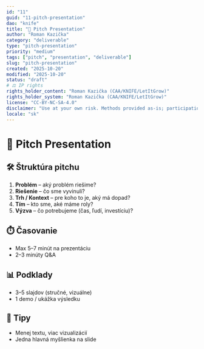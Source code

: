 ```yaml
---
id: "11"
guid: "11-pitch-presentation"
dao: "knife"
title: "🎤 Pitch Presentation"
author: "Roman Kazička"
category: "deliverable"
type: "pitch-presentation"
priority: "medium"
tags: ["pitch", "presentation", "deliverable"]
slug: "pitch-presentation"
created: "2025-10-20"
modified: "2025-10-20"
status: "draft"
# ⚖️ IP rights
rights_holder_content: "Roman Kazička (CAA/KNIFE/LetItGrow)"
rights_holder_system: "Roman Kazička (CAA/KNIFE/LetItGrow)"
license: "CC-BY-NC-SA-4.0"
disclaimer: "Use at your own risk. Methods provided as-is; participation is voluntary and context-aware."
locale: "sk"
---
```

# 🎤 Pitch Presentation

## 🛠️ Štruktúra pitchu
1. **Problém** – aký problém riešime?
2. **Riešenie** – čo sme vyvinuli?
3. **Trh / Kontext** – pre koho to je, aký má dopad?
4. **Tím** – kto sme, aké máme roly?
5. **Výzva** – čo potrebujeme (čas, ľudí, investíciu)?

## ⏱️ Časovanie
- Max 5–7 minút na prezentáciu
- 2–3 minúty Q&A

## 📊 Podklady
- 3–5 slajdov (stručné, vizuálne)
- 1 demo / ukážka výsledku

## 🧭 Tipy
- Menej textu, viac vizualizácií
- Jedna hlavná myšlienka na slide
